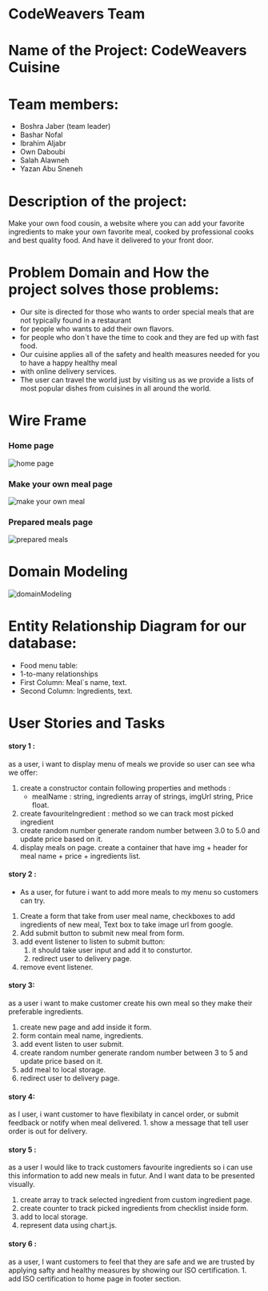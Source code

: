 # CodeWeavers Team
# Name of the Project: CodeWeavers Cuisine
# Team members: 
* Boshra Jaber (team leader)
* Bashar Nofal
* Ibrahim Aljabr
* Own Daboubi
* Salah Alawneh
* Yazan Abu Sneneh

# Description of the project: 
Make your own food cousin, a website where you can add your favorite ingredients to make your own favorite meal, cooked by professional cooks and best quality food. And have it delivered to your front door.


# Problem Domain and How the project solves those problems:
* Our site is directed for those who wants to order special meals that are not typically found in a restaurant
* for people who wants to add their own flavors.
* for people who don`t have the time to cook and they are fed up with fast food.
* Our cuisine applies all of the safety and health measures needed for you to have a happy healthy meal 
* with online delivery services.
* The user can travel the world just by visiting us as we provide a lists of most popular dishes from cuisines in all around the world.

# Wire Frame


### Home page

![home page](img/wire-frame/home-page.PNG)


### Make your own meal page

![make your own meal](img/wire-frame/make-your-own-meal.PNG)


### Prepared meals page

![prepared meals](img/wire-frame/prepared-meals.PNG)
 

# Domain Modeling
![domainModeling](img/domainModeling.jpg)


# Entity Relationship Diagram for our database:
* Food menu table:
 * 1-to-many relationships
 * First Column: Meal`s name, text.
 * Second Column: Ingredients, text.


# User Stories and Tasks
#### story 1 : 
as a user, i want to display menu of meals we provide so user can see wha we offer:
 1. create a constructor contain following properties and methods : 
     * mealName : string, ingredients array of strings, imgUrl string, Price float.
 2. create favouriteIngredient : method so we can track most picked ingredient
 3. create random number generate random number between 3.0 to 5.0 and update price based on it.
 4. display meals on page.
    create a container that have img + header for meal name + price + ingredients list.
#### story 2 : 
 * As a user, for future i want to add more meals to my menu so customers can try.
  1. Create a form that take from user meal name, checkboxes to add ingredients of new meal,
     Text box to take image url from google.
  2. Add submit button to submit new meal from form.
  3. add event listener to listen to submit button:
      1. it should take user input and add it to consturtor.
      2. redirect user to delivery page.
  4. remove event listener.
#### story 3: 
 as a user i want to make customer create his own meal so they make their preferable ingredients.
  1. create new page and add inside it form.
  2. form contain meal name, ingredients.
  3. add event listen to user submit.
  4. create random number generate random number between 3 to 5 and update price based on it.
  5. add meal to local storage.
  6. redirect user to delivery page.

#### story 4: 
  as I user, i want customer to have flexibilaty in cancel order, or submit feedback or notify when meal delivered.
     1. show a message that tell user order is out for delivery.

#### story 5 : 
   as a user I would like to track customers favourite ingredients so i can use this information to add new meals in futur. And I want data to be presented visually.
   1. create array to track selected ingredient from custom ingredient page.
   2. create counter to track picked ingredients from checklist inside form.
   3. add to local storage.
   4. represent data using chart.js.

  
#### story 6 :
   as a user, I want customers to feel that they are safe and we are trusted by applying safty and healthy measures by showing our ISO certification.
      1. add ISO certification to home page in footer section.